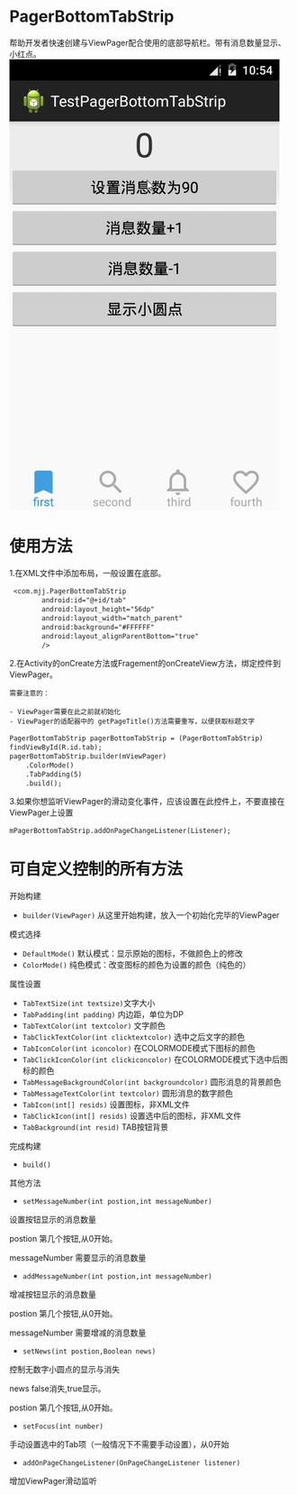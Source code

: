 # PagerBottomTabStrip
帮助开发者快速创建与ViewPager配合使用的底部导航栏。带有消息数量显示、小红点。
![PagerBottomTabStrip](https://github.com/tyzlmjj/IMAGES/blob/master/PagerBottomTabStrip.gif?raw=true)

# 使用方法
1.在XML文件中添加布局，一般设置在底部。
```
 <com.mjj.PagerBottomTabStrip
        android:id="@+id/tab"
        android:layout_height="56dp"
        android:layout_width="match_parent"
        android:background="#FFFFFF"
        android:layout_alignParentBottom="true"
        />
```

2.在Activity的onCreate方法或Fragement的onCreateView方法，绑定控件到ViewPager。

	需要注意的：
	
	- ViewPager需要在此之前就初始化
	- ViewPager的适配器中的 getPageTitle()方法需要重写，以便获取标题文字

```
PagerBottomTabStrip pagerBottomTabStrip = (PagerBottomTabStrip) findViewById(R.id.tab);	
pagerBottomTabStrip.builder(mViewPager)
	.ColorMode()
	.TabPadding(5)
	.build();
```
3.如果你想监听ViewPager的滑动变化事件，应该设置在此控件上，不要直接在ViewPager上设置
```
mPagerBottomTabStrip.addOnPageChangeListener(Listener);
```
# 可自定义控制的所有方法

开始构建
- `builder(ViewPager)`	从这里开始构建，放入一个初始化完毕的ViewPager

模式选择
- `DefaultMode()`	默认模式：显示原始的图标，不做颜色上的修改
- `ColorMode()`	纯色模式：改变图标的颜色为设置的颜色（纯色的）

属性设置
- `TabTextSize(int textsize)`文字大小
- `TabPadding(int padding)`		内边距，单位为DP
- `TabTextColor(int textcolor)`		文字颜色
- `TabClickTextColor(int clicktextcolor)` 选中之后文字的颜色
- `TabIconColor(int iconcolor)` 在COLORMODE模式下图标的颜色
- `TabClickIconColor(int clickiconcolor)` 在COLORMODE模式下选中后图标的颜色
- `TabMessageBackgroundColor(int backgroundcolor)`	圆形消息的背景颜色
- `TabMessageTextColor(int textcolor)`	圆形消息的数字颜色
- `TabIcon(int[] resids)`	设置图标，非XML文件
- `TabClickIcon(int[] resids)`	设置选中后的图标，非XML文件
- `TabBackground(int resid)`	TAB按钮背景

完成构建
- `build()`

其他方法
- `setMessageNumber(int postion,int messageNumber)` 

设置按钮显示的消息数量

postion 第几个按钮,从0开始。

messageNumber 需要显示的消息数量
- `addMessageNumber(int postion,int messageNumber)`

增减按钮显示的消息数量

postion 第几个按钮,从0开始。

messageNumber 需要增减的消息数量
- `setNews(int postion,Boolean news)`

控制无数字小圆点的显示与消失

news false消失,true显示。

postion 第几个按钮,从0开始。
- `setFocus(int number)`

手动设置选中的Tab项（一般情况下不需要手动设置），从0开始	
- `addOnPageChangeListener(OnPageChangeListener listener)`

增加ViewPager滑动监听
	
